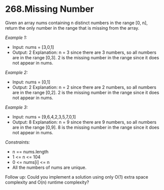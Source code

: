 # 268.Missing Number

Given an array nums containing n distinct numbers in the range [0, n], return the only number in the range that is missing from the array.

 

*Example 1:*

- Input: nums = [3,0,1]
- Output: 2
Explanation: n = 3 since there are 3 numbers, so all numbers are in the range [0,3]. 2 is the missing number in the range since it does not appear in nums.

*Example 2:*

- Input: nums = [0,1]
- Output: 2
Explanation: n = 2 since there are 2 numbers, so all numbers are in the range [0,2]. 2 is the missing number in the range since it does not appear in nums.

*Example 3:*

- Input: nums = [9,6,4,2,3,5,7,0,1]
- Output: 8
Explanation: n = 9 since there are 9 numbers, so all numbers are in the range [0,9]. 8 is the missing number in the range since it does not appear in nums.
 

*Constraints:*

- n == nums.length
- 1 <= n <= 104
- 0 <= nums[i] <= n
- All the numbers of nums are unique.
 

Follow up: Could you implement a solution using only O(1) extra space complexity and O(n) runtime complexity?
